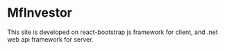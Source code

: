 # MfInvestor
This site is developed on react-bootstrap js framework for client, and .net web api framework for server.
